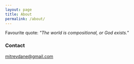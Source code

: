 ```yaml
---
layout: page
title: About
permalink: /about/
---
```

Favourite quote:
_"The world is compositional, or God exists."_




### Contact

[mitrevdane@gmail.com](mailto:mitrevdane@gmail.com)
